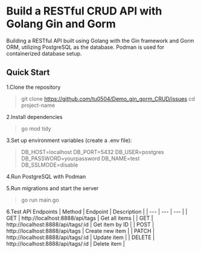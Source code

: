 # Build a RESTful CRUD API with Golang Gin and Gorm

Building a RESTful API built using Golang with the Gin framework and Gorm ORM, utilizing PostgreSQL as the database. Podman is used for containerized database setup.

## Quick Start

1.Clone the repository
>git clone https://github.com/tu0504/Demo_gin_gorm_CRUD/issues
>cd project-name

2.Install dependencies
>go mod tidy

3.Set up environment variables (create a .env file):
>DB_HOST=localhost
>DB_PORT=5432
>DB_USER=postgres
>DB_PASSWORD=yourpassword
>DB_NAME=test
>DB_SSLMODE=disable

4.Run PostgreSQL with Podman

5.Run migrations and start the server
>go run main.go

6.Test
API Endpoints
| Method   | Endpoint    | Description       |
| ---    | ---   | ---     |
| GET | http://localhost:8888/api/tags | Get all items |
| GET | http://localhost:8888/api/tags/:id | Get item by ID |
| POST | http://localhost:8888/api/tags | Create new item |
| PATCH | http://localhost:8888/api/tags/:id | Update item |
| DELETE | http://localhost:8888/api/tags/:id | Delete item |
